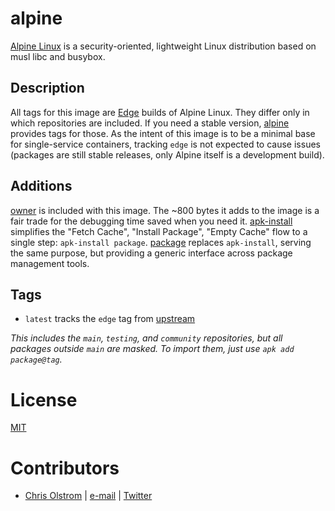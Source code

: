 # alpine

[Alpine Linux](https://alpinelinux.org/) is a security-oriented, lightweight Linux distribution based on musl libc and busybox.

## Description

All tags for this image are [Edge](http://wiki.alpinelinux.org/wiki/Edge) builds of Alpine Linux. They differ only in which repositories are included. If you need a stable version, [alpine](https://hub.docker.com/r/_/alpine/) provides tags for those. As the intent of this image is to be a minimal base for single-service containers, tracking `edge` is not expected to cause issues (packages are still stable releases, only Alpine itself is a development build).

## Additions

[owner](https://github.com/colstrom/owner) is included with this image. The ~800 bytes it adds to the image is a fair trade for the debugging time saved when you need it.
[apk-install](https://github.com/gliderlabs/docker-alpine) simplifies the "Fetch Cache", "Install Package", "Empty Cache" flow to a single step: `apk-install package`.
[package](https://github.com/colstrom/package.sh) replaces `apk-install`, serving the same purpose, but providing a generic interface across package management tools.

## Tags

* `latest` tracks the `edge` tag from [upstream](https://hub.docker.com/r/_/alpine/)

_This includes the `main`, `testing`, and `community` repositories, but all packages outside `main` are masked. To import them, just use `apk add package@tag`._

# License
[MIT](https://tldrlegal.com/license/mit-license)

# Contributors
  * [Chris Olstrom](https://colstrom.github.io/) | [e-mail](mailto:chris@olstrom.com) | [Twitter](https://twitter.com/ChrisOlstrom)
